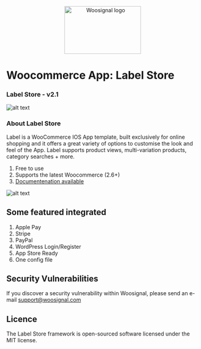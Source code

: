 <p align="center">
  <img width="200" height="125" src="https://www.woosignal.com/images/woosignal_logo_stripe_blue.png" alt="Woosignal logo">
</p>
	
# Woocommerce App: Label Store 
### Label Store - v2.1

![alt text](https://woosignal.com/images/woosignal_labelpro_main_banner_ios.png "Woosignal WooCommerce app template")

### About Label Store

Label is a WooCommerce IOS App template, built exclusively for online shopping and it offers a great variety of options to customise the look and feel of the App. Label supports product views, multi-variation products, category searches + more.

1. Free to use
2. Supports the latest Woocommerce (2.6+)
3. [Documentenation available](https://woosignal.com/documentation/ios/labelpro)

![alt text](https://woosignal.com/images/labelstore_demo_ios.gif "Woocommerce App Screenshot")

## Some featured integrated

1. Apple Pay
2. Stripe
3. PayPal
4. WordPress Login/Register
5. App Store Ready
6. One config file

## Security Vulnerabilities
If you discover a security vulnerability within Woosignal, please send an e-mail support@woosignal.com

## Licence
The Label Store framework is open-sourced software licensed under the MIT license.

